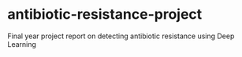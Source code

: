 # antibiotic-resistance-project
Final year project report on detecting antibiotic resistance using Deep Learning
